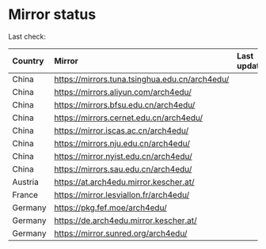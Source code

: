 <script src="./time.js"></script>
# Mirror status
Last check: <script type="text/javascript">localize(1728256806.8363576);</script>

|Country|Mirror|Last update|
|:------|:-----|:----------|
|China|https://mirrors.tuna.tsinghua.edu.cn/arch4edu/|<script type="text/javascript">localize(1728239991);</script>|
|China|https://mirrors.aliyun.com/arch4edu/|<script type="text/javascript">localize(1728196816);</script>|
|China|https://mirrors.bfsu.edu.cn/arch4edu/|<script type="text/javascript">localize(1728239991);</script>|
|China|https://mirrors.cernet.edu.cn/arch4edu/|<script type="text/javascript">localize(1728239991);</script>|
|China|https://mirror.iscas.ac.cn/arch4edu/|<script type="text/javascript">localize(1728196816);</script>|
|China|https://mirrors.nju.edu.cn/arch4edu/|<script type="text/javascript">localize(1728153545);</script>|
|China|https://mirror.nyist.edu.cn/arch4edu/|<script type="text/javascript">localize(1728196816);</script>|
|China|https://mirrors.sau.edu.cn/arch4edu/|<script type="text/javascript">localize(1728196816);</script>|
|Austria|https://at.arch4edu.mirror.kescher.at/|<script type="text/javascript">localize(1728239991);</script>|
|France|https://mirror.lesviallon.fr/arch4edu/|<script type="text/javascript">localize(1728196816);</script>|
|Germany|https://pkg.fef.moe/arch4edu/|<script type="text/javascript">localize(1728239991);</script>|
|Germany|https://de.arch4edu.mirror.kescher.at/|<script type="text/javascript">localize(1728239991);</script>|
|Germany|https://mirror.sunred.org/arch4edu/|<script type="text/javascript">localize(1728239991);</script>|

<script src="./tablefilter/tablefilter.js"></script>
<script src="./table.js"></script>